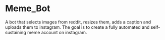 # Meme_Bot
A bot that selects images from reddit, resizes them, adds a caption and uploads them to instagram. The goal is to create a fully automated and self-sustaining meme account on instagram.
